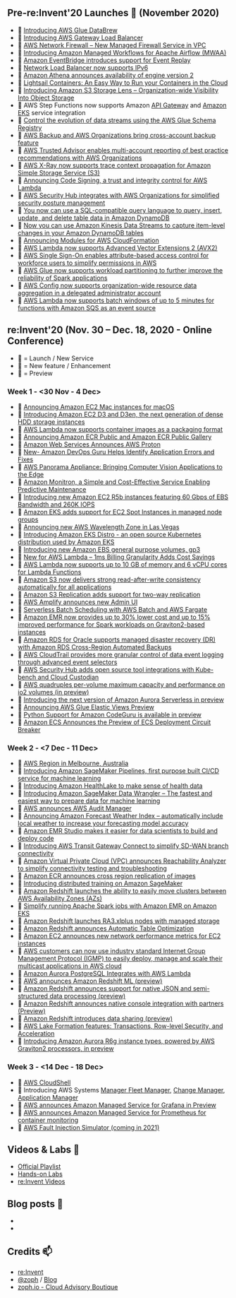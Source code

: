 ## Pre-re:Invent'20 Launches 🚀 (November 2020)

- 🚀 [Introducing AWS Glue DataBrew](https://aws.amazon.com/blogs/aws/announcing-aws-glue-databrew-a-visual-data-preparation-tool-that-helps-you-clean-and-normalize-data-faster/)
- 🚀 [Introducing AWS Gateway Load Balancer](https://aws.amazon.com/about-aws/whats-new/2020/11/introducing-aws-gateway-load-balancer/)
- 🚀 [AWS Network Firewall – New Managed Firewall Service in VPC](https://aws.amazon.com/blogs/aws/aws-network-firewall-new-managed-firewall-service-in-vpc/?utm_source=feedburner&utm_medium=feed&utm_campaign=Feed%3A+AmazonWebServicesBlog+%28Amazon+Web+Services+Blog%29)
- 🚀 [Introducing Amazon Managed Workflows for Apache Airflow (MWAA)](https://aws.amazon.com/about-aws/whats-new/2020/11/introducing-amazon-managed-workflows-for-apache-airflow-mwaa/)
- 🍫 [Amazon EventBridge introduces support for Event Replay](https://aws.amazon.com/about-aws/whats-new/2020/11/amazon-eventbridge-introduces-support-for-event-replay/)
- 🍫 [Network Load Balancer now supports IPv6](https://aws.amazon.com/about-aws/whats-new/2020/11/network-load-balancer-supports-ipv6/)
- 🍫 [Amazon Athena announces availability of engine version 2](https://aws.amazon.com/about-aws/whats-new/2020/11/amazon-athena-announces-availability-of-engine-version-2/)
- 🍫 [Lightsail Containers: An Easy Way to Run your Containers in the Cloud](https://aws.amazon.com/blogs/aws/lightsail-containers-an-easy-way-to-run-your-containers-in-the-cloud/?utm_source=feedburner&utm_medium=feed&utm_campaign=Feed%3A+AmazonWebServicesBlog+%28Amazon+Web+Services+Blog%29)
- 🍫 [Introducing Amazon S3 Storage Lens – Organization-wide Visibility Into Object Storage](https://aws.amazon.com/blogs/aws/s3-storage-lens/)
- 🍫 AWS Step Functions now supports Amazon [API Gateway](https://aws.amazon.com/about-aws/whats-new/2020/11/aws-step-functions-supports-amazon-api-gateway-service-integration/) and  [Amazon EKS](https://aws.amazon.com/about-aws/whats-new/2020/11/aws-step-functions-now-supports-amazon-eks-service-integration/) service integration
- 🍫 [Control the evolution of data streams using the AWS Glue Schema Registry](https://aws.amazon.com/about-aws/whats-new/2020/11/control-evolution-data-streams-using-aws-glue-schema-registry/)
- 🍫 [AWS Backup and AWS Organizations bring cross-account backup feature](https://aws.amazon.com/about-aws/whats-new/2020/11/aws-backup-enables-aws-organizations-bring-cross-account-backup-feature/)
- 🍫 [AWS Trusted Advisor enables multi-account reporting of best practice recommendations with AWS Organizations](https://aws.amazon.com/about-aws/whats-new/2020/11/aws-trusted-advisor-enables-multi-account-reporting-of-best-practice-recommendations-with-aws-organizations/)
- 🍫 [AWS X-Ray now supports trace context propagation for Amazon Simple Storage Service (S3)](https://aws.amazon.com/about-aws/whats-new/2020/11/aws-x-ray-supports-trace-context-propagation-amazon-simple-storage-service-s3/)
- 🍫 [Announcing Code Signing, a trust and integrity control for AWS Lambda](https://aws.amazon.com/about-aws/whats-new/2020/11/announcing-code-signing-a-trust-and-integrity-control-for-aws-lambda/)
- 🍫 [AWS Security Hub integrates with AWS Organizations for simplified security posture management](https://aws.amazon.com/about-aws/whats-new/2020/11/aws-security-hub-integrates-with-aws-organizations-for-simplified-security-posture-management/)
- 🍫 [You now can use a SQL-compatible query language to query, insert, update, and delete table data in Amazon DynamoDB](https://aws.amazon.com/about-aws/whats-new/2020/11/you-now-can-use-a-sql-compatible-query-language-to-query-insert-update-and-delete-table-data-in-amazon-dynamodb/)
- 🍫 [Now you can use Amazon Kinesis Data Streams to capture item-level changes in your Amazon DynamoDB tables](https://aws.amazon.com/pt/about-aws/whats-new/2020/11/now-you-can-use-amazon-kinesis-data-streams-to-capture-item-level-changes-in-your-amazon-dynamodb-table/)
- 🍫 [Announcing Modules for AWS CloudFormation](https://aws.amazon.com/about-aws/whats-new/2020/11/announcing-modules-for-aws-cloudformation/)
- 🍫 [AWS Lambda now supports Advanced Vector Extensions 2 (AVX2)](https://aws.amazon.com/about-aws/whats-new/2020/11/aws-lambda-supports-advance-vector-extensions-2/)
- 🍫 [AWS Single Sign-On enables attribute-based access control for workforce users to simplify permissions in AWS](https://aws.amazon.com/about-aws/whats-new/2020/11/aws-single-sign-on-enables-attribute-based-access-control-simplify-permissions/)
- 🍫 [AWS Glue now supports workload partitioning to further improve the reliability of Spark applications](https://aws.amazon.com/about-aws/whats-new/2020/11/aws-glue-now-supports-workload-partitioning-to-further-improve-the-reliability-of-spark-applications/)
- 🍫 [AWS Config now supports organization-wide resource data aggregation in a delegated administrator account](https://aws.amazon.com/about-aws/whats-new/2020/11/aws-config-supports-organization-wide-resource-data-aggregation-delegated-administrator-account/)
- 🍫 [AWS Lambda now supports batch windows of up to 5 minutes for functions with Amazon SQS as an event source](https://aws.amazon.com/about-aws/whats-new/2020/11/aws-lambda-now-supports-batch-windows-of-up-to-5-minutes-for-functions/)


## re:Invent'20 (Nov. 30 – Dec. 18, 2020 - Online Conference)

- 🚀 = Launch / New Service
- 🍫 = New feature / Enhancement
- 🌊 = Preview

### Week 1 - <30 Nov - 4 Dec>

- 🚀 [Announcing Amazon EC2 Mac instances for macOS](https://aws.amazon.com/about-aws/whats-new/2020/11/announcing-amazon-ec2-mac-instances-for-macos/)
- 🚀 [Introducing Amazon EC2 D3 and D3en, the next generation of dense HDD storage instances](https://aws.amazon.com/about-aws/whats-new/2020/12/introducing-amazon-ec2-d3-and-d3en-the-next-generation-of-dense-hdd-storage-instances/)
- 🚀 [AWS Lambda now supports container images as a packaging format](https://aws.amazon.com/about-aws/whats-new/2020/12/aws-lambda-now-supports-container-images-as-a-packaging-format/)
- 🚀 [Announcing Amazon ECR Public and Amazon ECR Public Gallery](https://aws.amazon.com/about-aws/whats-new/2020/12/announcing-amazon-ecr-public-and-amazon-ecr-public-gallery/)
- 🚀 [Amazon Web Services Announces AWS Proton](https://aws.amazon.com/about-aws/whats-new/2020/12/amazon-web-services-announces-aws-proton/)
- 🚀 [New- Amazon DevOps Guru Helps Identify Application Errors and Fixes](https://aws.amazon.com/blogs/aws/amazon-devops-guru-machine-learning-powered-service-identifies-application-errors-and-fixes/)
- 🚀 [AWS Panorama Appliance: Bringing Computer Vision Applications to the Edge](https://aws.amazon.com/blogs/aws/using-computer-vision-applications-at-the-edge/)
- 🚀 [Amazon Monitron, a Simple and Cost-Effective Service Enabling Predictive Maintenance](https://aws.amazon.com/blogs/aws/amazon-monitron-a-simple-cost-effective-service-enabling-predictive-maintenance/)
- 🍫 [Introducing new Amazon EC2 R5b instances featuring 60 Gbps of EBS Bandwidth and 260K IOPS](https://aws.amazon.com/about-aws/whats-new/2020/12/introducing-new-amazon-ec2-r5b-instances-featuring-60-gbps-of-ebs-bandwidth-and-260K-iops/)
- 🍫 [Amazon EKS adds support for EC2 Spot Instances in managed node groups](https://aws.amazon.com/about-aws/whats-new/2020/12/amazon-eks-support-ec2-spot-instances-managed-node-groups/)
- 🍫 [Announcing new AWS Wavelength Zone in Las Vegas](https://aws.amazon.com/about-aws/whats-new/2020/12/announcing-new-aws-wavelength-zone-las-vegas/)
- 🍫 [Introducing Amazon EKS Distro - an open source Kubernetes distribution used by Amazon EKS](https://aws.amazon.com/about-aws/whats-new/2020/12/introducing-amazon-eks-distro/)
- 🍫 [Introducing new Amazon EBS general purpose volumes, gp3](https://aws.amazon.com/about-aws/whats-new/2020/12/introducing-new-amazon-ebs-general-purpose-volumes-gp3/)
- 🍫 [New for AWS Lambda – 1ms Billing Granularity Adds Cost Savings](https://aws.amazon.com/blogs/aws/new-for-aws-lambda-1ms-billing-granularity-adds-cost-savings/)
- 🍫 [AWS Lambda now supports up to 10 GB of memory and 6 vCPU cores for Lambda Functions](https://aws.amazon.com/about-aws/whats-new/2020/12/aws-lambda-supports-10gb-memory-6-vcpu-cores-lambda-functions/)
- 🍫 [Amazon S3 now delivers strong read-after-write consistency automatically for all applications](https://aws.amazon.com/about-aws/whats-new/2020/12/amazon-s3-now-delivers-strong-read-after-write-consistency-automatically-for-all-applications/)
- 🍫 [Amazon S3 Replication adds support for two-way replication](https://aws.amazon.com/about-aws/whats-new/2020/12/amazon-s3-replication-adds-support-two-way-replication/)
- 🍫 [AWS Amplify announces new Admin UI](https://aws.amazon.com/about-aws/whats-new/2020/12/aws-amplify-announces-new-admin-ui/)
- 🍫 [Serverless Batch Scheduling with AWS Batch and AWS Fargate](https://aws.amazon.com/about-aws/whats-new/2020/12/severless-batch-scheduling-with-aws-batch-and-aws-fargate/)
- 🍫 [Amazon EMR now provides up to 30% lower cost and up to 15% improved performance for Spark workloads on Graviton2-based instances](https://aws.amazon.com/about-aws/whats-new/2020/12/amazon-emr-now-provides-up-to-30-lower-cost-and-up-to-15-improved-performance/)
- 🍫 [Amazon RDS for Oracle supports managed disaster recovery (DR) with Amazon RDS Cross-Region Automated Backups](https://aws.amazon.com/about-aws/whats-new/2020/12/amazon-rds-for-oracle-supports-managed-dr-with-cross-region-automated-backups/)
- 🍫 [AWS CloudTrail provides more granular control of data event logging through advanced event selectors](https://aws.amazon.com/about-aws/whats-new/2020/11/aws-cloudtrail-provides-more-granular-control-of-data-event-logging/)
- 🍫 [AWS Security Hub adds open source tool integrations with Kube-bench and Cloud Custodian](https://aws.amazon.com/about-aws/whats-new/2020/12/aws-security-hub-adds-open-source-tool-integration-with-kube-bench-and-cloud-custodian/)
- 🌊 [AWS quadruples per-volume maximum capacity and performance on io2 volumes (in preview)](https://aws.amazon.com/about-aws/whats-new/2020/12/aws-quadruples-per-volume-maximum-capacity-and-performance-on-io2-volumes-in-preview/)
- 🌊 [Introducing the next version of Amazon Aurora Serverless in preview](https://aws.amazon.com/about-aws/whats-new/2020/12/introducing-the-next-version-of-amazon-aurora-serverless-in-preview/)
- 🌊 [Announcing AWS Glue Elastic Views Preview](https://aws.amazon.com/about-aws/whats-new/2020/12/announcing-aws-glue-elastic-view-preview/)
- 🌊 [Python Support for Amazon CodeGuru is available in preview](https://aws.amazon.com/about-aws/whats-new/2020/12/python-support-for-amazon-codeguru-is-available-in-preview/)
- 🌊 [Amazon ECS Announces the Preview of ECS Deployment Circuit Breaker](https://aws.amazon.com/about-aws/whats-new/2020/12/amazon-ecs-announces-the-preview-of-ecs-deployment-circuit-breaker/)
### Week 2 - <7 Dec - 11 Dec>

- 🚀 [AWS Region in Melbourne, Australia](https://aws.amazon.com/fr/blogs/aws/in-the-works-aws-region-in-melbourne-australia/)
- 🚀 [Introducing Amazon SageMaker Pipelines, first purpose built CI/CD service for machine learning](https://aws.amazon.com/about-aws/whats-new/2020/12/introducing-amazon-sagemaker-pipelines-first-purpose-built-ci-cd-service-machine-learning/)
- 🚀 [Introducing Amazon HealthLake to make sense of health data](https://aws.amazon.com/about-aws/whats-new/2020/12/introducing-amazon-healthlake-to-make-sense-of-health-data/)
- 🚀 [Introducing Amazon SageMaker Data Wrangler – The fastest and easiest way to prepare data for machine learning](https://aws.amazon.com/about-aws/whats-new/2020/12/introducing-amazon-sagemaker-data-wrangler-the-fastest-and-easiest-way-to-prepare-data-for-machine-learning/)
- 🚀 [AWS announces AWS Audit Manager](https://aws.amazon.com/about-aws/whats-new/2020/12/aws-announces-aws-audit-manager/)
- 🚀 [Announcing Amazon Forecast Weather Index – automatically include local weather to increase your forecasting model accuracy](https://aws.amazon.com/about-aws/whats-new/2020/12/announcing-amazon-forecast-weather-index-include-local-weather-increase-forecasting-model-accuracy/)
- 🚀 [Amazon EMR Studio makes it easier for data scientists to build and deploy code](https://aws.amazon.com/about-aws/whats-new/2020/12/amazon-emr-introduces-amazon-emr-studio-makes-it-easier-for-data-scientists-to-build-and-deploy-code/)
- 🚀 [Introducing AWS Transit Gateway Connect to simplify SD-WAN branch connectivity](https://aws.amazon.com/about-aws/whats-new/2020/12/introducing-aws-transit-gateway-connect-to-simplify-sd-wan-branch-connectivity/)
- 🚀 [Amazon Virtual Private Cloud (VPC) announces Reachability Analyzer to simplify connectivity testing and troubleshooting](https://aws.amazon.com/about-aws/whats-new/2020/12/amazon-vpc-announces-reachability-analyzer-to-simplify-connectivity-testing-and-troubleshooting/)
- 🍫 [Amazon ECR announces cross region replication of images](https://aws.amazon.com/about-aws/whats-new/2020/12/amazon-ecr-announces-cross-region-replication-of-images/)
- 🍫 [Introducing distributed training on Amazon SageMaker](https://aws.amazon.com/about-aws/whats-new/2020/12/introducing-distributed-training-on-amazon-sagemaker/)
- 🍫 [Amazon Redshift launches the ability to easily move clusters between AWS Availability Zones (AZs)](https://aws.amazon.com/about-aws/whats-new/2020/12/amazon-redshift-launches-ability-easily-move-clusters-between-aws-availability-zones/)
- 🍫 [Simplify running Apache Spark jobs with Amazon EMR on Amazon EKS](https://aws.amazon.com/about-aws/whats-new/2020/12/simplify-running-apache-spark-jobs-amazon-emr-amazon-eks/)
- 🍫 [Amazon Redshift launches RA3.xlplus nodes with managed storage](https://aws.amazon.com/about-aws/whats-new/2020/12/amazon-redshift-launches-ra3-xlplus-nodes-managed-storage/)
- 🍫 [Amazon Redshift announces Automatic Table Optimization](https://aws.amazon.com/about-aws/whats-new/2020/12/amazon-redshift-announces-automatic-table-optimization/)
- 🍫 [Amazon EC2 announces new network performance metrics for EC2 instances](https://aws.amazon.com/about-aws/whats-new/2020/12/amazon-ec2-announces-new-network-performance-metrics-for-ec2-instances/)
- 🍫 [AWS customers can now use industry standard Internet Group Management Protocol (IGMP) to easily deploy, manage and scale their multicast applications in AWS cloud](https://aws.amazon.com/about-aws/whats-new/2020/12/aws-customers-use-industry-standard-internet-group-management-protocol/)
- 🍫 [Amazon Aurora PostgreSQL Integrates with AWS Lambda](https://aws.amazon.com/about-aws/whats-new/2020/12/amazon-aurora-postgresql-integrates-with-aws-lambda/)
- 🌊 [AWS announces Amazon Redshift ML (preview)](https://aws.amazon.com/about-aws/whats-new/2020/12/aws-announces-amazon-redshift-ml-preview/)
- 🌊 [Amazon Redshift announces support for native JSON and semi-structured data processing (preview)](https://aws.amazon.com/about-aws/whats-new/2020/12/amazon-redshift-announces-support-native-json-semi-structured-data-processing/)
- 🌊 [Amazon Redshift announces native console integration with partners (Preview)](https://aws.amazon.com/about-aws/whats-new/2020/12/amazon-redshift-announces-native-console-integration-with-partners-preview/)
- 🌊 [Amazon Redshift introduces data sharing (preview)](https://aws.amazon.com/about-aws/whats-new/2020/12/amazon-redshift-introduces-data-sharing-preview/)
- 🌊 [AWS Lake Formation features: Transactions, Row-level Security, and Acceleration](https://aws.amazon.com/about-aws/whats-new/2020/12/announcing-preview-aws-lake-formation-features/)
- 🌊 [Introducing Amazon Aurora R6g instance types, powered by AWS Graviton2 processors, in preview](https://aws.amazon.com/about-aws/whats-new/2020/12/introducing-amazon-aurora-r6g-instance-types-powered-by-aws-graviton-2-processors-in-preview/)

### Week 3 - <14 Dec - 18 Dec>

- 🚀 [AWS CloudShell](https://aws.amazon.com/fr/about-aws/whats-new/2020/12/introducing-aws-cloudshell/)
- 🚀  Introducing AWS Systems [Manager Fleet Manager](https://aws.amazon.com/about-aws/whats-new/2020/12/introducing-aws-systems-manager-fleet-manager/), [Change Manager](https://aws.amazon.com/about-aws/whats-new/2020/12/introducing-aws-systems-manager-change-manager/), [Application Manager](https://aws.amazon.com/about-aws/whats-new/2020/12/introducing-aws-systems-manager-application-manager/)
- 🌊 [AWS announces Amazon Managed Service for Grafana in Preview](https://aws.amazon.com/about-aws/whats-new/2020/12/aws-announces-amazon-managed-service-for-grafana-in-preview/)
- 🌊 [AWS announces Amazon Managed Service for Prometheus for container monitoring](https://aws.amazon.com/about-aws/whats-new/2020/12/aws-announces-amazon-managed-service-for-prometheus/)
- 🌊 [AWS Fault Injection Simulator (coming in 2021)](https://aws.amazon.com/fis/)

## Videos & Labs 🍿

* [Official Playlist]()
* [Hands-on Labs](https://pages.awscloud.com/re-invent-hands-on-labs-registration_2020.html)
* [re:Invent Videos](https://awsstash.com/)

## Blog posts 📰

* 
* 


## Credits 📫

* [re:Invent](https://reinvent.awsevents.com/)
* [@zoph](https://twitter.com/zoph) / [Blog](https://zoph.me/)
* [zoph.io - Cloud Advisory Boutique](https://zoph.io)

